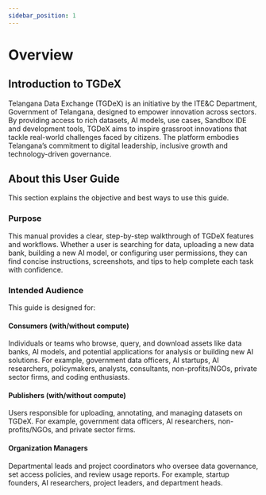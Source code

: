 ```yaml
---
sidebar_position: 1
---
```


# Overview

## Introduction to TGDeX

Telangana Data Exchange (TGDeX) is an initiative by the ITE&C Department, Government of Telangana, designed to empower innovation across sectors. By providing access to rich datasets, AI models, use cases, Sandbox IDE and development tools, TGDeX aims to inspire grassroot innovations that tackle real-world challenges faced by citizens. The platform embodies Telangana’s commitment to digital leadership, inclusive growth and technology-driven governance.
## About this User Guide

This section explains the objective and best ways to use this guide.

### Purpose

This manual provides a clear, step-by-step walkthrough of TGDeX features and workflows. Whether a user is searching for data, uploading a new data bank, building a new AI model, or configuring user permissions, they can find concise instructions, screenshots, and tips to help complete each task with confidence.

### Intended Audience

This guide is designed for:

#### Consumers (with/without compute)

Individuals or teams who browse, query, and download assets like data banks, AI models, and potential applications for analysis or building new AI solutions. For example, government data officers, AI startups, AI researchers, policymakers, analysts, consultants, non-profits/NGOs, private sector firms, and coding enthusiasts.

#### Publishers (with/without compute)

Users responsible for uploading, annotating, and managing datasets on TGDeX. For example, government data officers, AI researchers, non-profits/NGOs, and private sector firms.

#### Organization Managers

Departmental leads and project coordinators who oversee data governance, set access policies, and review usage reports. For example, startup founders, AI researchers, project leaders, and department heads.
